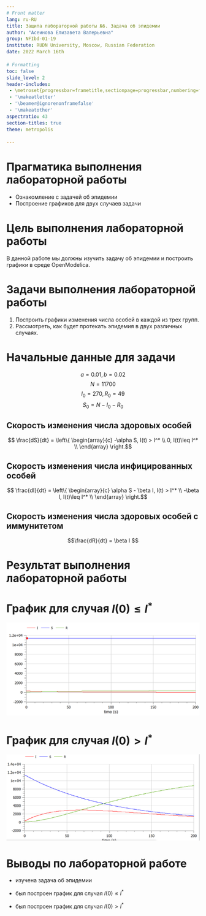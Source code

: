 ```yaml
---
# Front matter
lang: ru-RU
title: Защита лабораторной работы №6. Задача об эпидемии
author: "Асеинова Елизавета Валерьевна"
group: NFIbd-01-19
institute: RUDN University, Moscow, Russian Federation
date: 2022 March 16th

# Formatting
toc: false
slide_level: 2
header-includes: 
 - \metroset{progressbar=frametitle,sectionpage=progressbar,numbering=fraction}
 - '\makeatletter'
 - '\beamer@ignorenonframefalse'
 - '\makeatother'
aspectratio: 43
section-titles: true
theme: metropolis

---
```


# Прагматика выполнения лабораторной работы

- Ознакомление с задачей об эпидемии
- Построение графиков для двух случаев задачи

# Цель выполнения лабораторной работы 

В данной работе мы должны изучить задачу об эпидемии и построить графики в среде OpenModelica.

# Задачи выполнения лабораторной работы

1. Построить графики изменения числа особей в каждой из трех групп.
2. Рассмотреть, как будет протекать эпидемия в двух различных случаях. 

# Начальные данные для задачи

$$a = 0.01, b = 0.02$$
$$N = 11700$$
$$I_0 = 270, R_0 = 49$$
$$S_0 = N-I_0-R_0$$

## Cкорость изменения числа здоровых особей


$$ \frac{dS}{dt} =  \left\{
\begin{array}{c}
-\alpha S, I(t) > I^* \\
0, I(t)\leq I^*   \\
\end{array}
\right.$$

## Cкорость изменения числа инфицированных особей

$$ \frac{dI}{dt} =  \left\{
\begin{array}{c}
\alpha S - \beta I, I(t) > I^* \\ 
-\beta I, I(t)\leq I^*   \\
\end{array}
\right.$$

## Cкорость изменения числа здоровых особей с иммунитетом

$$\frac{dR}{dt} = \beta I $$

# Результат выполнения лабораторной работы

# График для случая $I(0)\leq I^*$

![График для первого случая](screens/5.png)

# График для случая $I(0) > I^*$

![График для второго случая](screens/6.png)


# Выводы по лабораторной работе

- изучена задача об эпидемии

- был построен график для случая $I(0)\leq I^*$

- был построен график для случая $I(0) > I^*$
